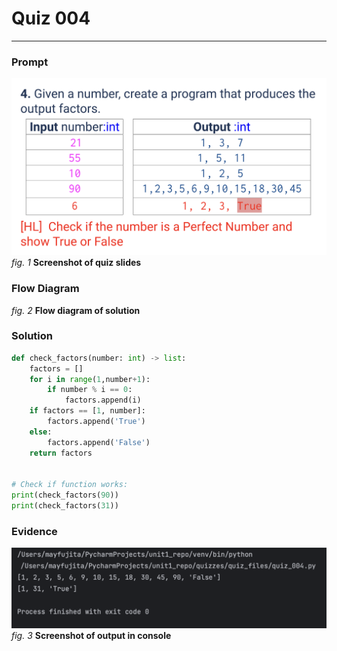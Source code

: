 # Quiz 004
<hr>

### Prompt
![](images/quiz_004_slide.png)
*fig. 1* **Screenshot of quiz slides**

### Flow Diagram
*fig. 2* **Flow diagram of solution**

### Solution
```.py
def check_factors(number: int) -> list:
    factors = []
    for i in range(1,number+1):
        if number % i == 0:
            factors.append(i)
    if factors == [1, number]:
        factors.append('True')
    else:
        factors.append('False')
    return factors


# Check if function works:
print(check_factors(90))
print(check_factors(31))
```

### Evidence
![](images/quiz_004_evidence.png)
*fig. 3* **Screenshot of output in console**